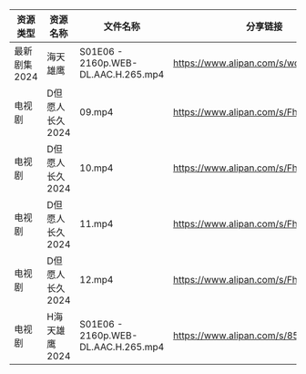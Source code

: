 | 资源类型     | 资源名称       | 文件名称                                | 分享链接                                 | 更新时间                |
| -------- | ---------- | ----------------------------------- | ------------------------------------ | ------------------- |
| 最新剧集2024 | 海天雄鹰       | S01E06 - 2160p.WEB-DL.AAC.H.265.mp4 | https://www.alipan.com/s/woPrCbQKwjo | 2024-06-13 12:09:16 |
| 电视剧      | D但愿人长久2024 | 09.mp4                              | https://www.alipan.com/s/FhuZUhrsRyc | 2024-06-13 12:05:12 |
| 电视剧      | D但愿人长久2024 | 10.mp4                              | https://www.alipan.com/s/FhuZUhrsRyc | 2024-06-13 12:05:12 |
| 电视剧      | D但愿人长久2024 | 11.mp4                              | https://www.alipan.com/s/FhuZUhrsRyc | 2024-06-13 12:05:12 |
| 电视剧      | D但愿人长久2024 | 12.mp4                              | https://www.alipan.com/s/FhuZUhrsRyc | 2024-06-13 12:05:12 |
| 电视剧      | H海天雄鹰2024  | S01E06 - 2160p.WEB-DL.AAC.H.265.mp4 | https://www.alipan.com/s/85e9mG38ZwA | 2024-06-13 12:05:24 |
